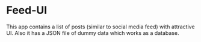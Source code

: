 # Feed-UI
This app contains a list of posts (similar to social media feed) with attractive UI. Also it has a JSON file of dummy data which works as a database.
